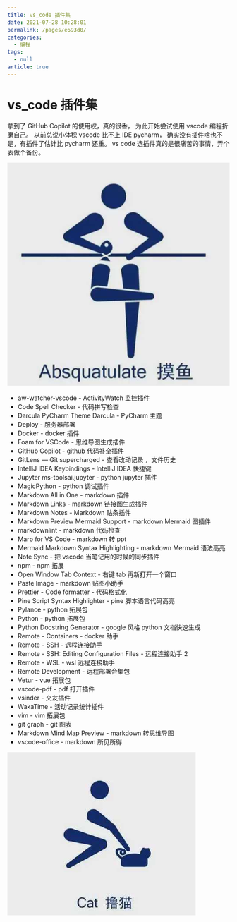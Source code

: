 ```yaml
---
title: vs_code 插件集
date: 2021-07-28 10:28:01
permalink: /pages/e693d0/
categories: 
  - 编程
tags: 
  - null
article: true
---
```

# vs_code 插件集

拿到了 GitHub Copilot 的使用权，真的很香，
为此开始尝试使用 vscode 编程折磨自己。
以前总说小体积 vscode 比不上 IDE pycharm，
确实没有插件啥也不是，有插件了估计比 pycharm 还重。
vs code 选插件真的是很痛苦的事情，弄个表做个备份。

![](../images/2021-07-28-10-42-20.png)

* aw-watcher-vscode - ActivityWatch 监控插件
* Code Spell Checker - 代码拼写检查
* Darcula PyCharm Theme Darcula - PyCharm 主题
* Deploy - 服务器部署
* Docker - docker 插件
* Foam for VSCode - 思维导图生成插件
* GitHub Copilot - github 代码补全插件
* GitLens — Git supercharged - 查看改动记录 ，文件历史
* IntelliJ IDEA Keybindings - IntelliJ IDEA 快捷键
* Jupyter ms-toolsai.jupyter - python jupyter 插件
* MagicPython - python 调试插件
* Markdown All in One - markdown 插件
* Markdown Links - markdown 链接图生成插件
* Markdown Notes - Markdown 贴条插件
* Markdown Preview Mermaid Support - markdown Mermaid 图插件
* markdownlint - markdown 代码检查
* Marp for VS Code - markdown 转 ppt
* Mermaid Markdown Syntax Highlighting - markdown Mermaid 语法高亮
* Note Sync - 把 vscode 当笔记用的时候的同步插件
* npm - npm 拓展
* Open Window Tab Context - 右键 tab 再新打开一个窗口
* Paste Image - markdown 贴图小助手
* Prettier - Code formatter - 代码格式化
* Pine Script Syntax Highlighter - pine 脚本语言代码高亮
* Pylance - python 拓展包
* Python - python 拓展包
* Python Docstring Generator - google 风格 python 文档快速生成
* Remote - Containers - docker 助手
* Remote - SSH - 远程连接助手
* Remote - SSH: Editing Configuration Files - 远程连接助手 2
* Remote - WSL - wsl 远程连接助手
* Remote Development - 远程部署合集包
* Vetur - vue 拓展包
* vscode-pdf - pdf 打开插件
* vsinder - 交友插件
* WakaTime - 活动记录统计插件
* vim - vim 拓展包
* git graph - git 图表
* Markdown Mind Map Preview - markdown 转思维导图
* vscode-office - markdown 所见所得

![](../images/2021-07-28-10-42-41.png)
